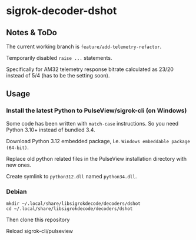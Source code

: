 # sigrok-decoder-dshot

## Notes & ToDo
The current working branch is `feature/add-telemetry-refactor`.

Temporarily disabled `raise ...` statements.

Specifically for AM32 telemetry response bitrate calculated as 23/20 instead of 5/4 (has to be the setting soon).


## Usage

### Install the latest Python to PulseView/sigrok-cli (on Windows)

Some code has been written with `match-case` instructions. So you need Python 3.10+ instead of bundled 3.4.

Download Python 3.12 embedded package, i.e. `Windows embeddable package (64-bit)`.

Replace old python related files in the PulseView installation directory with new ones. 

Create symlink to `python312.dll` named `python34.dll`.

### Debian

```
mkdir ~/.local/share/libsigrokdecode/decoders/dshot
cd ~/.local/share/libsigrokdecode/decoders/dshot
```

Then clone this repository

Reload sigrok-cli/pulseview
